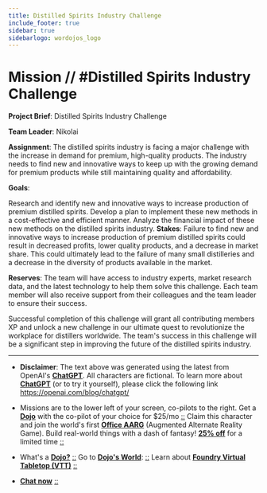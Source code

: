 ```yaml
---
title: Distilled Spirits Industry Challenge
include_footer: true
sidebar: true
sidebarlogo: wordojos_logo
---
```

# Mission // #Distilled Spirits Industry Challenge

**Project Brief**: Distilled Spirits Industry Challenge

**Team Leader**: Nikolai

**Assignment**:
The distilled spirits industry is facing a major challenge with the increase in demand for premium, high-quality products. The industry needs to find new and innovative ways to keep up with the growing demand for premium products while still maintaining quality and affordability.

**Goals**:

Research and identify new and innovative ways to increase production of premium distilled spirits.
Develop a plan to implement these new methods in a cost-effective and efficient manner.
Analyze the financial impact of these new methods on the distilled spirits industry.
**Stakes**:
Failure to find new and innovative ways to increase production of premium distilled spirits could result in decreased profits, lower quality products, and a decrease in market share. This could ultimately lead to the failure of many small distilleries and a decrease in the diversity of products available in the market.

**Reserves**:
The team will have access to industry experts, market research data, and the latest technology to help them solve this challenge. Each team member will also receive support from their colleagues and the team leader to ensure their success.

Successful completion of this challenge will grant all contributing members XP and unlock a new challenge in our ultimate quest to revolutionize the workplace for distillers worldwide. The team's success in this challenge will be a significant step in improving the future of the distilled spirits industry.

---

* **Disclaimer**: The text above was generated using the latest from OpenAI's [**ChatGPT**](https://openai.com/blog/chatgpt/).  All characters are fictional.  To learn more about [**ChatGPT**](https://openai.com/blog/chatgpt/) (or to try it yourself), please click the following link https://openai.com/blog/chatgpt/

* Missions are to the lower left of your screen, co-pilots to the right. Get a [**Dojo**](https://workmates.live/marketplace) with the co-pilot of your choice for $25/mo [::](https://workmates.live/marketplace)  Claim this character and join the world's first [**Office AARG**](https://dojos.world) (Augmented Alternate Reality Game). Build real-world things with a dash of fantasy! [**25% off**](https://blog.workmates.live/deal-on-a-dojo) for a limited time [::](https://blog.workmates.live/deal-on-a-dojo) 

* What's a [**Dojo?**](https://workdojos.com) [::](https://workdojos.com)  Go to [**Dojo's World**](https://dojos.world): [::](https://dojos.world)  Learn about [**Foundry Virtual Tabletop (VTT)**](https://foundryvtt.com) [::](https://foundryvtt.com/)

* [**Chat now**](https://chat.workmates.live/channel/support) [::](https://chat.workmates.live/channel/support)
